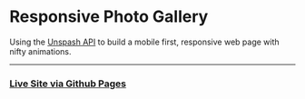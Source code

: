 # Responsive Photo Gallery
Using the [Unspash API](https://unsplash.com/developers) to build a mobile first, responsive web page with nifty animations.

________

### [Live Site via Github Pages](https://mattgreenberg.github.io/DFW2_ImageGallery/)